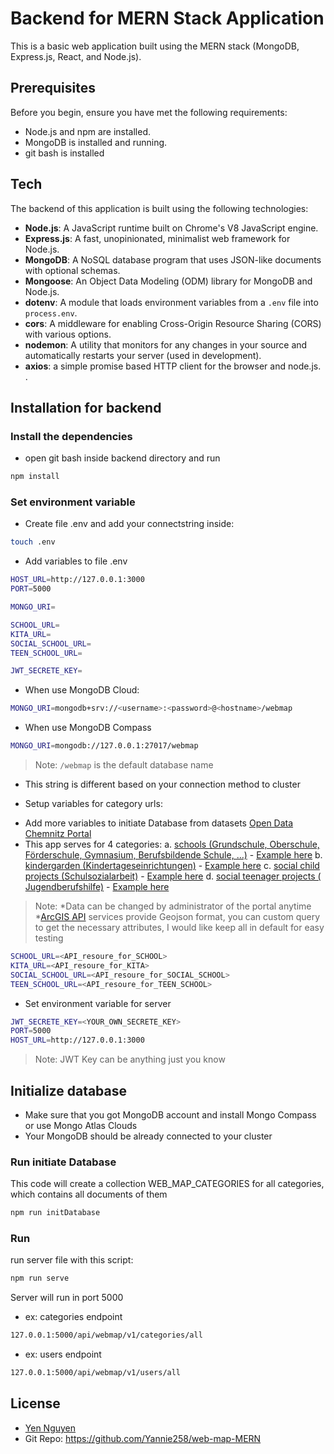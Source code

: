 # Backend for MERN Stack Application

This is a basic web application built using the MERN stack (MongoDB, Express.js, React, and Node.js).

## Prerequisites

Before you begin, ensure you have met the following requirements:
- Node.js and npm are installed.
- MongoDB is installed and running.
- git bash is installed 

## Tech
The backend of this application is built using the following technologies:
- **Node.js**: A JavaScript runtime built on Chrome's V8 JavaScript engine.
- **Express.js**: A fast, unopinionated, minimalist web framework for Node.js.
- **MongoDB**: A NoSQL database program that uses JSON-like documents with optional schemas.
- **Mongoose**: An Object Data Modeling (ODM) library for MongoDB and Node.js.
- **dotenv**: A module that loads environment variables from a `.env` file into `process.env`.
- **cors**: A middleware for enabling Cross-Origin Resource Sharing (CORS) with various options.
- **nodemon**: A utility that monitors for any changes in your source and automatically restarts your server (used in development).
- **axios**: a simple promise based HTTP client for the browser and node.js. .

## Installation for backend

### Install the dependencies 
- open git bash inside backend directory and run
```sh
npm install 
```

### Set environment variable

- Create file .env and add your connectstring inside:
```sh
touch .env
```
-  Add variables to file .env 
```sh
HOST_URL=http://127.0.0.1:3000
PORT=5000

MONGO_URI=

SCHOOL_URL=
KITA_URL=
SOCIAL_SCHOOL_URL=
TEEN_SCHOOL_URL=

JWT_SECRETE_KEY=

```

* When use MongoDB Cloud:
```sh
MONGO_URI=mongodb+srv://<username>:<password>@<hostname>/webmap
```

* When use MongoDB Compass
```sh
MONGO_URI=mongodb://127.0.0.1:27017/webmap
```
> Note: `/webmap` is the default database name 
- This string is different based on your connection method to cluster

* Setup variables for category urls: 
- Add more variables to initiate Database from datasets [Open Data Chemnitz Portal](https://portal-chemnitz.opendata.arcgis.com/)
- This app serves for 4 categories:
 a. [schools (Grundschule, Oberschule, Förderschule, Gymnasium, Berufsbildende Schule, …)](https://portal-chemnitz.opendata.arcgis.com/datasets/chemnitz::schulen/about) - [Example here](https://services6.arcgis.com/jiszdsDupTUO3fSM/arcgis/rest/services/Schulen_OpenData/FeatureServer/0/query?outFields=*&where=1%3D1&f=geojson)
b. [kindergarden (Kindertageseinrichtungen)](https://portal-chemnitz.opendata.arcgis.com/datasets/chemnitz::kindertageseinrichtungen/about) - [Example here](https://services6.arcgis.com/jiszdsDupTUO3fSM/arcgis/rest/services/Kindertageseinrichtungen_Sicht/FeatureServer/0/query?outFields=*&where=1%3D1&f=geojson)
c. [social child projects (Schulsozialarbeit)](https://portal-chemnitz.opendata.arcgis.com/datasets/chemnitz::schulsozialarbeit/about) - [Example here](https://services6.arcgis.com/jiszdsDupTUO3fSM/arcgis/rest/services/Schulsozialarbeit_FL_1/FeatureServer/0/query?outFields=*&where=1%3D1&f=geojson)
d. [social teenager projects ( Jugendberufshilfe)](https://portal-chemnitz.opendata.arcgis.com/datasets/chemnitz::jugendberufshilfen/about) - [Example here](https://services6.arcgis.com/jiszdsDupTUO3fSM/arcgis/rest/services/Jugendberufshilfen_FL_1/FeatureServer/0/query?outFields=*&where=1%3D1&f=geojson)

>Note: 
*Data can be changed by administrator of the portal anytime 
*[ArcGIS API](https://services6.arcgis.com/jiszdsDupTUO3fSM/arcgis/rest/services/Schulen_OpenData/FeatureServer/0/query?outFields=*&where=1%3D1&f=geojson) services provide Geojson format, you can custom query to get the necessary attributes, I would like keep all in default for easy testing
```sh
SCHOOL_URL=<API_resoure_for_SCHOOL>
KITA_URL=<API_resoure_for_KITA>
SOCIAL_SCHOOL_URL=<API_resoure_for_SOCIAL_SCHOOL>
TEEN_SCHOOL_URL=<API_resoure_for_TEEN_SCHOOL>
```

* Set environment variable for server
```sh
JWT_SECRETE_KEY=<YOUR_OWN_SECRETE_KEY>
PORT=5000
HOST_URL=http://127.0.0.1:3000
```
>Note: JWT Key can be anything just you know

## Initialize database
- Make sure that you got MongoDB account and install Mongo Compass or use Mongo Atlas Clouds
- Your MongoDB should be already connected to your cluster

### Run initiate Database
This code will create a collection WEB_MAP_CATEGORIES for all categories, which contains all documents of them
```sh
npm run initDatabase
```
### Run 
run server file with this script:
```sh
npm run serve
```
Server will run in port 5000
- ex: categories endpoint
```sh
127.0.0.1:5000/api/webmap/v1/categories/all
```
- ex: users endpoint
```sh
127.0.0.1:5000/api/webmap/v1/users/all
```

## License
- [Yen Nguyen](https://www.linkedin.com/in/yen-nguyen-521997207/)
- Git Repo: https://github.com/Yannie258/web-map-MERN